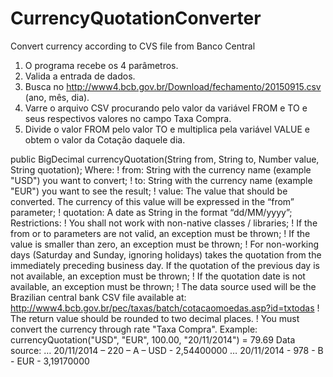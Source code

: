 # CurrencyQuotationConverter
Convert currency according to CVS file from Banco Central

1. O programa recebe os 4 parâmetros.
2. Valida a entrada de dados.
3. Busca no http://www4.bcb.gov.br/Download/fechamento/20150915.csv (ano, mês, dia).
4. Varre o arquivo CSV procurando pelo valor da variável FROM e TO e seus respectivos valores no campo Taxa Compra.
5. Divide o valor FROM pelo valor TO e multiplica pela variável VALUE e obtem o valor da Cotação daquele dia.

public BigDecimal currencyQuotation(String from, String to, Number value, String quotation);
Where:
! from: String with the currency name (example "USD") you want to convert;
! to: String with the currency name (example "EUR") you want to see the result;
! value: The value that should be converted. The currency of this value will be expressed in the
“from” parameter;
! quotation: A date as String in the format “dd/MM/yyyy”;
Restrictions:
! You shall not work with non-native classes / libraries;
! If the from or to parameters are not valid, an exception must be thrown;
! If the value is smaller than zero, an exception must be thrown;
! For non-working days (Saturday and Sunday, ignoring holidays) takes the quotation from the
immediately preceding business day. If the quotation of the previous day is not available, an
exception must be thrown;
! If the quotation date is not available, an exception must be thrown;
! The data source used will be the Brazilian central bank CSV file available at:
http://www4.bcb.gov.br/pec/taxas/batch/cotacaomoedas.asp?id=txtodas
! The return value should be rounded to two decimal places.
! You must convert the currency through rate "Taxa Compra".
Example:
currencyQuotation("USD", "EUR", 100.00, "20/11/2014") = 79.69
Data source:
…
20/11/2014 – 220 – A – USD - 2,54400000
…
20/11/2014 - 978 - B - EUR - 3,19170000
